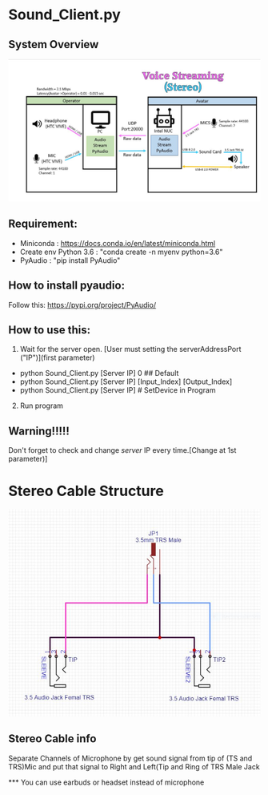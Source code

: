 # Sound_Client.py

## System Overview
![Diagram](src/SoundSocketDiagram2.JPG)

## Requirement:
- Miniconda : https://docs.conda.io/en/latest/miniconda.html 
- Create env Python 3.6 : "conda create -n myenv python=3.6"
- PyAudio : "pip install PyAudio"

## How to install pyaudio:
Follow this: https://pypi.org/project/PyAudio/

## How to use this: 
1. Wait for the server open. [User must setting the serverAddressPort ("IP")](first parameter) 
- python Sound_Client.py [Server IP] 0 ## Default
- python Sound_Client.py [Server IP] [Input_Index] [Output_Index]
- python Sound_Client.py [Server IP] # SetDevice in Program
2. Run program

## Warning!!!!!
Don't forget to check and change *server* IP every time.[Change at 1st parameter)]

# Stereo Cable Structure
![Diagram](src/Stereo_CABLE_STRUCTURE_XPrize.JPG)

## Stereo Cable info
Separate Channels of Microphone by get sound signal from tip of (TS and TRS)Mic and put that signal to Right and Left(Tip and Ring of TRS Male Jack

*** You can use earbuds or headset instead of microphone

